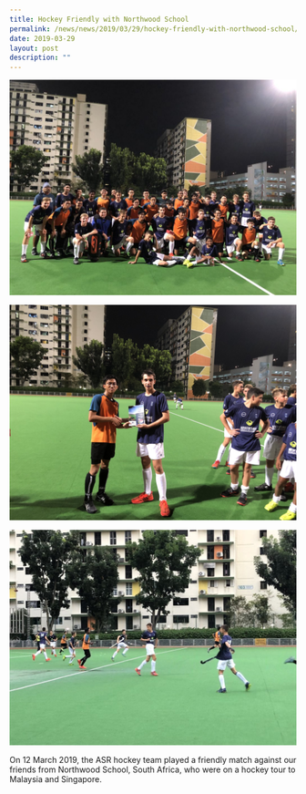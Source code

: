 ```yaml
---
title: Hockey Friendly with Northwood School
permalink: /news/news/2019/03/29/hockey-friendly-with-northwood-school/
date: 2019-03-29
layout: post
description: ""
---
```

![](/images/IMG_3347-Xiang-Lim-1024x768.jpeg)

![](/images/IMG_3332-Xiang-Lim.jpeg)

![](/images/IMG_3321-Xiang-Lim-1024x768.jpeg)

On 12 March 2019, the ASR hockey team played a friendly match against our friends from Northwood School, South Africa, who were on a hockey tour to Malaysia and Singapore.